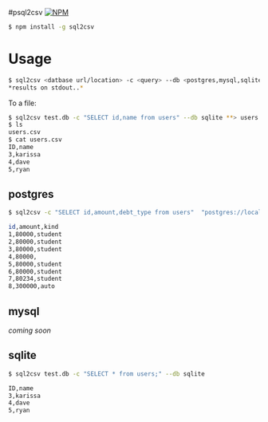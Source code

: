 #psql2csv
[![NPM](https://nodei.co/npm/sql2csv.png)](https://nodei.co/npm/sql2csv/)

```bash
$ npm install -g sql2csv
```

# Usage
```bash
$ sql2csv <datbase url/location> -c <query> --db <postgres,mysql,sqlite>
*results on stdout..*
```

To a file:
```bash
$ sql2csv test.db -c "SELECT id,name from users" --db sqlite **> users.csv**
$ ls
users.csv
$ cat users.csv
ID,name
3,karissa
4,dave
5,ryan
```


## postgres

```bash
$ sql2csv -c "SELECT id,amount,debt_type from users"  "postgres://localhost/debtis"  --db postgres

id,amount,kind
1,80000,student
2,80000,student
3,80000,student
4,80000,
5,80000,student
6,80000,student
7,80234,student
8,300000,auto
```

## mysql

*coming soon*

## sqlite

```bash
$ sql2csv test.db -c "SELECT * from users;" --db sqlite

ID,name
3,karissa
4,dave
5,ryan
```

